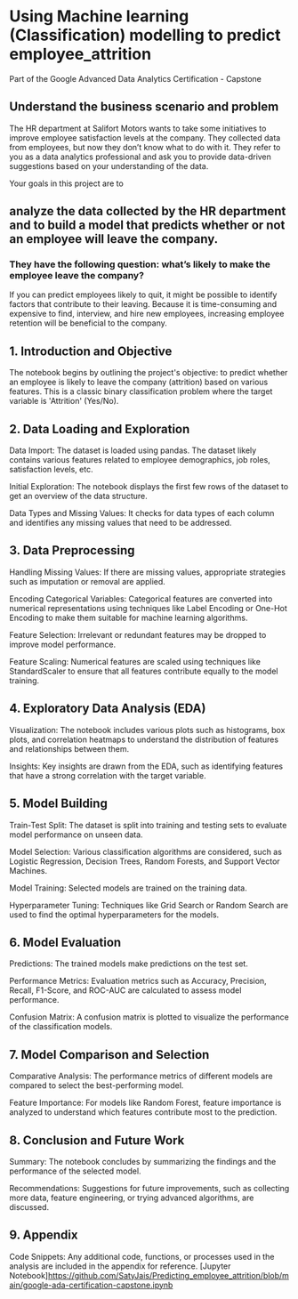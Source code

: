 # Using Machine learning (Classification) modelling to predict employee_attrition
Part of the Google Advanced Data Analytics Certification - Capstone
## Understand the business scenario and problem
The HR department at Salifort Motors wants to take some initiatives to improve employee satisfaction levels at the company. They collected data from employees, but now they don’t know what to do with it. They refer to you as a data analytics professional and ask you to provide data-driven suggestions based on your understanding of the data. 



Your goals in this project are to 
## **analyze the data collected by the HR department and to build a model that predicts whether or not an employee will leave the company**.
### They have the following question: what’s likely to make the employee leave the company?

If you can predict employees likely to quit, it might be possible to identify factors that contribute to their leaving. Because it is time-consuming and expensive to find, interview, and hire new employees, increasing employee retention will be beneficial to the company.


## 1. Introduction and Objective
The notebook begins by outlining the project's objective: to predict whether an employee is likely to leave the company (attrition) based on various features. This is a classic binary classification problem where the target variable is 'Attrition' (Yes/No).

## 2. Data Loading and Exploration
Data Import: The dataset is loaded using pandas. The dataset likely contains various features related to employee demographics, job roles, satisfaction levels, etc.

Initial Exploration: The notebook displays the first few rows of the dataset to get an overview of the data structure.

Data Types and Missing Values: It checks for data types of each column and identifies any missing values that need to be addressed.

## 3. Data Preprocessing
Handling Missing Values: If there are missing values, appropriate strategies such as imputation or removal are applied.

Encoding Categorical Variables: Categorical features are converted into numerical representations using techniques like Label Encoding or One-Hot Encoding to make them suitable for machine learning algorithms.

Feature Selection: Irrelevant or redundant features may be dropped to improve model performance.

Feature Scaling: Numerical features are scaled using techniques like StandardScaler to ensure that all features contribute equally to the model training.

## 4. Exploratory Data Analysis (EDA)
Visualization: The notebook includes various plots such as histograms, box plots, and correlation heatmaps to understand the distribution of features and relationships between them.

Insights: Key insights are drawn from the EDA, such as identifying features that have a strong correlation with the target variable.

## 5. Model Building
Train-Test Split: The dataset is split into training and testing sets to evaluate model performance on unseen data.

Model Selection: Various classification algorithms are considered, such as Logistic Regression, Decision Trees, Random Forests, and Support Vector Machines.

Model Training: Selected models are trained on the training data.

Hyperparameter Tuning: Techniques like Grid Search or Random Search are used to find the optimal hyperparameters for the models.

## 6. Model Evaluation
Predictions: The trained models make predictions on the test set.

Performance Metrics: Evaluation metrics such as Accuracy, Precision, Recall, F1-Score, and ROC-AUC are calculated to assess model performance.

Confusion Matrix: A confusion matrix is plotted to visualize the performance of the classification models.

## 7. Model Comparison and Selection
Comparative Analysis: The performance metrics of different models are compared to select the best-performing model.

Feature Importance: For models like Random Forest, feature importance is analyzed to understand which features contribute most to the prediction.

## 8. Conclusion and Future Work
Summary: The notebook concludes by summarizing the findings and the performance of the selected model.

Recommendations: Suggestions for future improvements, such as collecting more data, feature engineering, or trying advanced algorithms, are discussed.

## 9. Appendix
Code Snippets: Any additional code, functions, or processes used in the analysis are included in the appendix for reference.
[Jupyter Notebook]<https://github.com/SatyJais/Predicting_employee_attrition/blob/main/google-ada-certification-capstone.ipynb>
